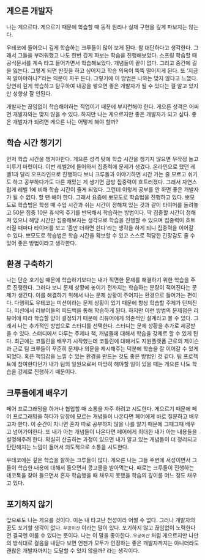 
## 게으른 개발자

나는 게으르다. 게으르기 때문에 학습할 때 동작 원리나 실제 구현을 깊게 파보지는 않는다. 

우테코에 들어오니 깊게 학습하는 크루들이 많이 보게 된다. 참 대단하다고 생각한다. 그래서 그들을 부러워했고 나도 한번 깊게 파보는 학습을 진행해보았다. 
스프링 학습할 때 공식문서를 계속 타고 들어가면서 학습해보았다. 개념들이 끝이 없다. 그리고 중간에 길을 잃는다.
그렇게 되면 딴짓을 하고 싶어지고 학습 의욕이 뚝뚝 떨어지게 된다. 또 ‘지금 꼭 알아야하나?’라는 의문이 자꾸 든다. 
그렇기에 이 방법은 나와는 맞지 않다고 느꼈다.
당연히 깊게 학습하고 탐구하여 내공을 쌓으면 좋은 개발자가 될 수 있다는 걸 알고 있지만 성향상 잘 안된다.

개발자는 끊임없이 학습해야하는 직업이기 때문에 부지런해야 한다. 게으른 성격은 어쩌면 개발자와는 맞지 않을 수 있다. 
하지만 나는 게으르지만 좋은 개발자가 되고 싶다. 좋은 개발자가 되려면 게으른 나는 어떻게 해야 할까?

## 학습 시간 챙기기

먼저 학습 시간을 챙겨야한다. 게으른 성격 탓에 학습 시간을 챙기지 않으면 무작정 놀고 미루기 마련이다.
이번 레벨2에 들어와서 집중력에 문제가 생겼다. 온라인으로 했던 레벨1과 달리 오프라인으로 진행하다 보니 크루들과 이야기하면 시간 가는 줄 모르고 쉬기도 하고 공부하다가도 다른 재밌는 게 생기면 금방 집중력이 흐트러졌다.
그래서 자연스럽게 레벨 1에 비해 학습 시간이 줄게 되었다. 그런데 이렇게 공부를 안 하면 좋은 개발자가 될 수 없다. 할 땐 해야 한다. 그래서 요즘에 뽀모도로 학습법을 진행하고 있다.
뽀모도로 학습법은 학생 때 수업 시간과 쉬는 시간이 정해져 있는 것과 같이 타이머를 돌려놓고 50분 집중 10분 휴식의 주기를 반복해서 학습하는 방법이다.
딱 집중할 시간이 정해져 있으니 해당 시간만 집중해보자는 생각으로 학습을 진행할 수 있으며 집중력이 흐트러질 때마다 타이머를 보고 ‘좀만 더하면 쉰다'라는 생각을 하게 되니 집중력을 이어갈 수 있다.
뽀모도로 학습법은 학습 시간을 확보할 수 있고 스스로 적당한 긴장감도 줄 수 있어 좋은 방법이라고 생각한다.

## 환경 구축하기

나는 단순 호기심 때문에 학습하기보다는 내가 직면한 문제를 해결하기 위한 학습을 주로 진행한다. 그러다 보니 문제 상황에 놓이기 전까지는 학습하는 분량이 적어진다는 문제가 생긴다.
이를 해결하기 위해서 나는 문제 상황이 주어지는 환경으로 들어가는 편이다. 다행히도 우테코는 미션이라는 문제 상황이 있기 때문에 항상 학습할 주제가 던져진다. 
미션에서 리뷰어들의 피드백을 통해 학습하게 된다. 하지만 이런 방법의 문제점은 리뷰어에 따라 학습할 양이 결정되기 때문에 리뷰어에게 의존적인 설계라고 볼 수 있다.
그래서 나는 추가적인 방법으로 스터디를 선택한다. 스터디는 문제 상황을 추가로 제공받을 수 있다. 스터디에서 다루는 주제나 책, 개념들에 대해서 학습을 강제로 할 수 있게 된다.
최근에는 코틀린을 배우기 시작했는데 코틀린에 대해서도 지원플랫폼 근로의 제이슨과 근로 팀 크루들이 꾸준히 문제나 의문을 제시해주는 덕분에 학습을 잘 이어갈 수 있게 되었다. 
혹은 책임감을 느낄 수 있는 환경을 만드는 것도 좋은 방법인 것 같다. 팀 프로젝트에 참여한다던가 내가 팀의 일원으로써 마땅히 해야할 일이 있을 때는 게으른 나도 학습을 강제로 진행하기 때문이다. 

## 크루들에게 배우기

페어 프로그래밍을 하거나 협업할 때 소통을 자주 하려고 시도한다. 게으르기 때문에 페어 프로그래밍을 하다가 당장에 모르는 개념들이 나온다면 페어에게 바로 질문하고 배우고자 한다.
이 순간이 지나면 혼자 따로 공부하지 않을 나를 알기 때문에 그때그때 배우고 넘어가야한다. 또 내가 아는 개념들이 나온다면 페어에게 최대한 내가 아는 내용들을 설명해주려 한다. 
확실히 산출하는 과정이 있으면 내가 알고 있는 개념들이 더 정리되고 탄탄해지는 느낌이 들어서 의도적으로 소통을 시도한다.

우테코에는 깊은 학습을 잘하는 크루들이 많다. 게으른 나는 그들 주변에 서성이면서 그들이 학습한 내용에 대해서 들으면서 콩고물을 받아먹는다. 때로는 크루들이 진행하는 테코톡을 찾아 들으면서 혼자 학습했을 때 채우지 못했을 학습의 깊이를 어느 정도 채우고 있다.

## 포기하지 않기

앞으로도 나는 게으를 것이다. 이는 내 타고난 천성이라 어쩔 수 없다. 그러나 개발자의 꿈도 포기할 생각이 없다.
`우공이산` 이라는 말이 있다. 포기하지 않고 끊임없이 노력한다면 결국엔 이룰 수 있다는 뜻이다. 나는 이 말을 좋아한다.
`우공이산` 처럼 게으르지만 나만의 방식대로 걸음을 내딛다 보면 언젠가 모두가 인정하는 좋은 개발자까지는 아니더라도 괜찮은 개발자까지는 도달할 수 있지 않을까? 라는 생각이다. 

